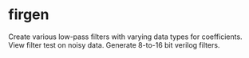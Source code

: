 # firgen
Create various low-pass filters with varying data types for coefficients.  View filter test on noisy data.  Generate 8-to-16 bit verilog filters.
